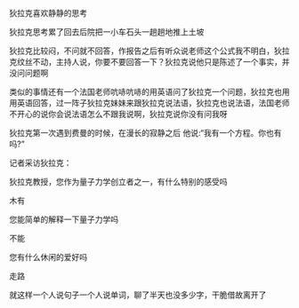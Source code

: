 狄拉克喜欢静静的思考

狄拉克思考累了回去后院把一小车石头一趟趟地推上土坡

狄拉克比较闷，不问就不回答，作报告之后有听众说老师这个公式我不明白，狄拉克纹丝不动，主持人说，你要不要回答一下？狄拉克说他只是陈述了一个事实，并没问问题啊

类似的事情还有一个法国老师吭哧吭哧的用英语问了狄拉克一个问题，狄拉克也用用英语回答，过一阵子狄拉克妹妹来跟狄拉克说法语，狄拉克也说法语，法国老师不开心的说你会说法语怎么不跟我说啊，狄拉克说你没有问我呀

狄拉克第一次遇到费曼的时候，在漫长的寂静之后 他说:“我有一个方程。你也有吗?”

记者采访狄拉克：

狄拉克教授，您作为量子力学创立者之一，有什么特别的感受吗

木有

您能简单的解释一下量子力学吗

不能

您有什么休闲的爱好吗

走路

就这样一个人说句子一个人说单词，聊了半天也没多少字，干脆借故离开了
